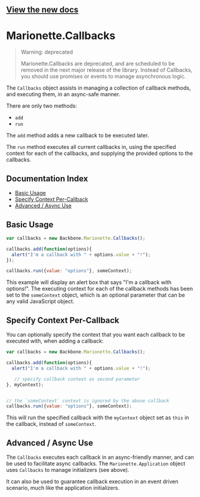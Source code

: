 ## [View the new docs](http://marionettejs.com/docs/v2.3.0/marionette.callbacks.html)

# Marionette.Callbacks

> Warning: deprecated
>
> Marionette.Callbacks are deprecated, and are scheduled to be removed in the next major release of the library. Instead
> of Callbacks, you should use promises or events to manage asynchronous logic.

The `Callbacks` object assists in managing a collection of callback
methods, and executing them, in an async-safe manner.

There are only two methods:

* `add`
* `run`

The `add` method adds a new callback to be executed later.

The `run` method executes all current callbacks in, using the
specified context for each of the callbacks, and supplying the
provided options to the callbacks.

## Documentation Index

* [Basic Usage](#basic-usage)
* [Specify Context Per-Callback](#specify-context-per-callback)
* [Advanced / Async Use](#advanced--async-use)

## Basic Usage

```js
var callbacks = new Backbone.Marionette.Callbacks();

callbacks.add(function(options){
  alert("I'm a callback with " + options.value + "!");
});

callbacks.run({value: "options"}, someContext);
```

This example will display an alert box that says "I'm a callback
with options!". The executing context for each of the callback
methods has been set to the `someContext` object, which is an optional
parameter that can be any valid JavaScript object.

## Specify Context Per-Callback

You can optionally specify the context that you want each callback to be
executed with, when adding a callback:

```js
var callbacks = new Backbone.Marionette.Callbacks();

callbacks.add(function(options){
  alert("I'm a callback with " + options.value + "!");

   // specify callback context as second parameter
}, myContext);


// the `someContext` context is ignored by the above callback
callbacks.run({value: "options"}, someContext);
```

This will run the specified callback with the `myContext` object set as
`this` in the callback, instead of `someContext`.

## Advanced / Async Use

The `Callbacks` executes each callback in an async-friendly
manner, and can be used to facilitate async callbacks.
The `Marionette.Application` object uses `Callbacks`
to manage initializers (see above).

It can also be used to guarantee callback execution in an event
driven scenario, much like the application initializers.
